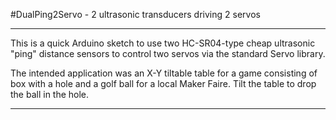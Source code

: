 #DualPing2Servo - 2 ultrasonic transducers driving 2 servos
***
This is a quick Arduino sketch to use two HC-SR04-type cheap ultrasonic "ping" distance sensors to control two servos via the standard Servo library.

The intended application was an X-Y tiltable table for a game consisting of box with a hole and a golf ball for a local Maker Faire.  Tilt the table to drop the ball in the hole. 
***